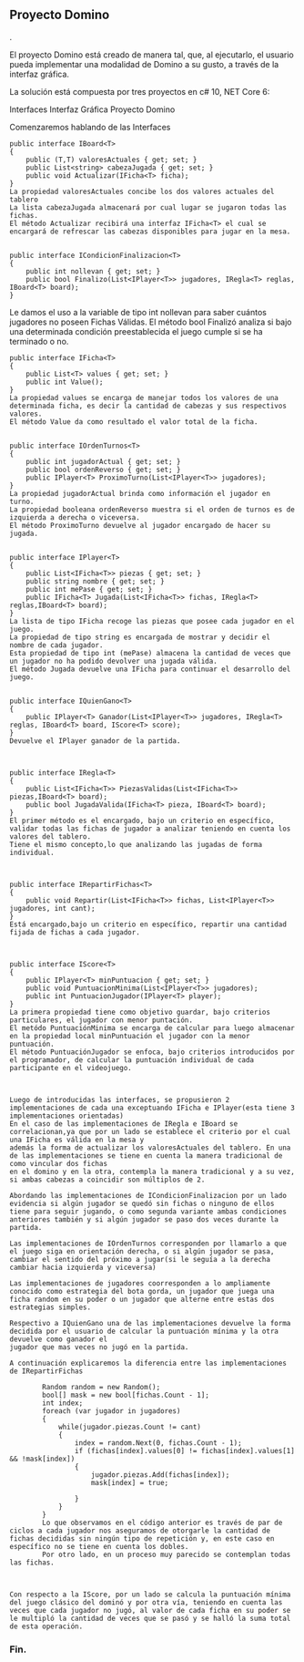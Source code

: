 ## Proyecto Domino ##

.

El proyecto Domino está creado de manera tal, que, al ejecutarlo, el usuario pueda implementar una modalidad de Domino a su gusto, a través de la interfaz gráfica.

La solución está compuesta por tres proyectos en c# 10, NET Core 6:

Interfaces
Interfaz Gráfica
Proyecto Domino

Comenzaremos hablando de las Interfaces

    public interface IBoard<T>
    {
        public (T,T) valoresActuales { get; set; }
        public List<string> cabezaJugada { get; set; }
        public void Actualizar(IFicha<T> ficha);
    }
    La propiedad valoresActuales concibe los dos valores actuales del tablero
    La lista cabezaJugada almacenará por cual lugar se jugaron todas las fichas.
    El método Actualizar recibirá una interfaz IFicha<T> el cual se encargará de refrescar las cabezas disponibles para jugar en la mesa.


    public interface ICondicionFinalizacion<T>
    {
        public int nollevan { get; set; }
        public bool Finalizo(List<IPlayer<T>> jugadores, IRegla<T> reglas, IBoard<T> board);
    }
   Le damos el uso a la variable de tipo int nollevan para saber cuántos jugadores no poseen Fichas Válidas.
   El método bool Finalizó analiza si bajo una determinada condición preestablecida el juego cumple si se ha terminado o no.


    public interface IFicha<T>
    {
        public List<T> values { get; set; }
        public int Value();
    }
    La propiedad values se encarga de manejar todos los valores de una determinada ficha, es decir la cantidad de cabezas y sus respectivos valores.
    El método Value da como resultado el valor total de la ficha.


    public interface IOrdenTurnos<T>
    {
        public int jugadorActual { get; set; }
        public bool ordenReverso { get; set; }
        public IPlayer<T> ProximoTurno(List<IPlayer<T>> jugadores);
    }
    La propiedad jugadorActual brinda como información el jugador en turno.
    La propiedad booleana ordenReverso muestra si el orden de turnos es de izquierda a derecha o viceversa.
    El método ProximoTurno devuelve al jugador encargado de hacer su jugada.


    public interface IPlayer<T>
    {
        public List<IFicha<T>> piezas { get; set; }
        public string nombre { get; set; }
        public int mePase { get; set; }
        public IFicha<T> Jugada(List<IFicha<T>> fichas, IRegla<T> reglas,IBoard<T> board);
    }
    La lista de tipo IFicha recoge las piezas que posee cada jugador en el juego.
    La propiedad de tipo string es encargada de mostrar y decidir el nombre de cada jugador.
    Esta propiedad de tipo int (mePase) almacena la cantidad de veces que un jugador no ha podido devolver una jugada válida.
    El método Jugada devuelve una IFicha para continuar el desarrollo del juego.


    public interface IQuienGano<T>
    {
        public IPlayer<T> Ganador(List<IPlayer<T>> jugadores, IRegla<T> reglas, IBoard<T> board, IScore<T> score);
    }
    Devuelve el IPlayer ganador de la partida.



    public interface IRegla<T>
    {
        public List<IFicha<T>> PiezasValidas(List<IFicha<T>> piezas,IBoard<T> board);
        public bool JugadaValida(IFicha<T> pieza, IBoard<T> board);
    }
    El primer método es el encargado, bajo un criterio en específico, validar todas las fichas de jugador a analizar teniendo en cuenta los valores del tablero.
    Tiene el mismo concepto,lo que analizando las jugadas de forma individual.



    public interface IRepartirFichas<T>
    {
        public void Repartir(List<IFicha<T>> fichas, List<IPlayer<T>> jugadores, int cant);
    }
    Está encargado,bajo un criterio en específico, repartir una cantidad fijada de fichas a cada jugador.



    public interface IScore<T>
    {
        public IPlayer<T> minPuntuacion { get; set; }
        public void PuntuacionMinima(List<IPlayer<T>> jugadores);
        public int PuntuacionJugador(IPlayer<T> player);
    }
    La primera propiedad tiene como objetivo guardar, bajo criterios particulares, el jugador con menor puntación.
    El metódo PuntuaciónMinima se encarga de calcular para luego almacenar en la propiedad local minPuntuación el jugador con la menor puntuación.
    El método PuntuaciónJugador se enfoca, bajo criterios introducidos por el programador, de calcular la puntuación individual de cada participante en el videojuego.



    Luego de introducidas las interfaces, se propusieron 2 implementaciones de cada una exceptuando IFicha e IPlayer(esta tiene 3 implementaciones orientadas)
    En el caso de las implementaciones de IRegla e IBoard se correlacionan,ya que por un lado se establece el criterio por el cual una IFicha es válida en la mesa y
    además la forma de actualizar los valoresActuales del tablero. En una de las implementaciones se tiene en cuenta la manera tradicional de como vincular dos fichas
    en el domino y en la otra, contempla la manera tradicional y a su vez, si ambas cabezas a coincidir son múltiplos de 2.

    Abordando las implementaciones de ICondicionFinalizacion por un lado evidencia si algún jugador se quedó sin fichas o ninguno de ellos tiene para seguir jugando, o como segunda variante ambas condiciones anteriores también y si algún jugador se paso dos veces durante la partida.

    Las implementaciones de IOrdenTurnos corresponden por llamarlo a que el juego siga en orientación derecha, o si algún jugador se pasa, cambiar el sentido del próximo a jugar(si le seguía a la derecha cambiar hacia izquierda y viceversa)

    Las implementaciones de jugadores coorresponden a lo ampliamente conocido como estrategia del bota gorda, un jugador que juega una ficha random en su poder o un jugador que alterne entre estas dos estrategias simples.

    Respectivo a IQuienGano una de las implementaciones devuelve la forma decidida por el usuario de calcular la puntuación mínima y la otra devuelve como ganador el
    jugador que mas veces no jugó en la partida.

    A continuación explicaremos la diferencia entre las implementaciones de IRepartirFichas

            Random random = new Random();
            bool[] mask = new bool[fichas.Count - 1];
            int index;
            foreach (var jugador in jugadores)
            {
                while(jugador.piezas.Count != cant)
                {
                    index = random.Next(0, fichas.Count - 1);
                    if (fichas[index].values[0] != fichas[index].values[1] && !mask[index])
                    {
                        jugador.piezas.Add(fichas[index]);
                        mask[index] = true;

                    }
                }
            }
            Lo que observamos en el código anterior es través de par de ciclos a cada jugador nos aseguramos de otorgarle la cantidad de fichas decididas sin ningún tipo de repetición y, en este caso en específico no se tiene en cuenta los dobles.
            Por otro lado, en un proceso muy parecido se contemplan todas las fichas.



    Con respecto a la IScore, por un lado se calcula la puntuación mínima del juego clásico del dominó y por otra vía, teniendo en cuenta las veces que cada jugador no jugó, al valor de cada ficha en su poder se le multipló la cantidad de veces que se pasó y se halló la suma total de esta operación.              
### Fin. ###

